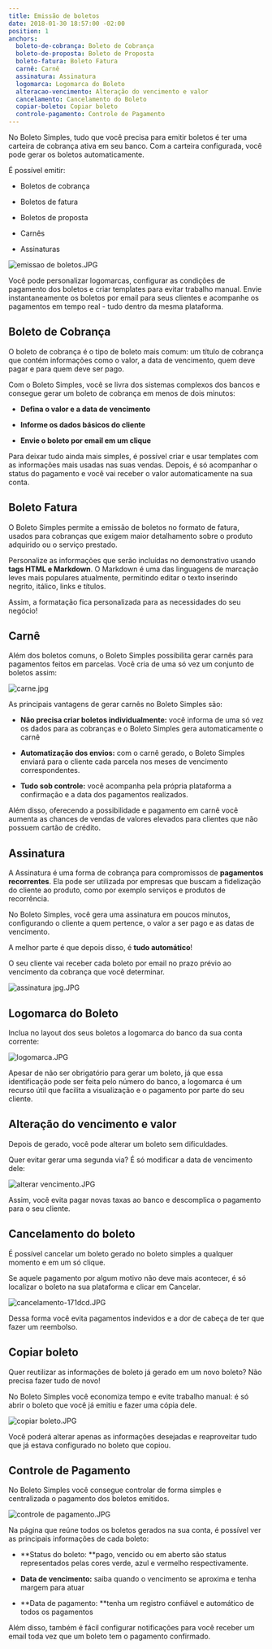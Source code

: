 ```yaml
---
title: Emissão de boletos
date: 2018-01-30 18:57:00 -02:00
position: 1
anchors:
  boleto-de-cobrança: Boleto de Cobrança
  boleto-de-proposta: Boleto de Proposta
  boleto-fatura: Boleto Fatura
  carnê: Carnê
  assinatura: Assinatura
  logomarca: Logomarca do Boleto
  alteracao-vencimento: Alteração do vencimento e valor
  cancelamento: Cancelamento do Boleto
  copiar-boleto: Copiar boleto
  controle-pagamento: Controle de Pagamento
---
```


No Boleto Simples, tudo que você precisa para emitir boletos é ter uma carteira de cobrança ativa em seu banco. Com a carteira configurada, você pode gerar os boletos automaticamente.

É possível emitir:

* Boletos de cobrança

* Boletos de fatura

* Boletos de proposta

* Carnês

* Assinaturas

![emissao de boletos.JPG](/uploads/emissao%20de%20boletos.JPG)

Você pode personalizar logomarcas, configurar as condições de pagamento dos boletos e criar templates para evitar trabalho manual.
Envie instantaneamente os boletos por email para seus clientes e acompanhe os pagamentos em tempo real - tudo dentro da mesma plataforma.

## Boleto de Cobrança

O boleto de cobrança é o tipo de boleto mais comum: um título de cobrança que contém informações como o valor, a data de vencimento, quem deve pagar e para quem deve ser pago.

Com o Boleto Simples, você se livra dos sistemas complexos dos bancos e consegue gerar um boleto de cobrança em menos de dois minutos:

* **Defina o valor e a data de vencimento**

* **Informe os dados básicos do cliente**

* **Envie o boleto por email em um clique**

Para deixar tudo ainda mais simples, é possível criar e usar templates com as informações mais usadas nas suas vendas. Depois, é só acompanhar o status do pagamento e você vai receber o valor automaticamente na sua conta.

## Boleto Fatura

O Boleto Simples permite a emissão de boletos no formato de fatura, usados para cobranças que exigem maior detalhamento sobre o produto adquirido ou o serviço prestado.

Personalize as informações que serão incluídas no demonstrativo usando **tags HTML e Markdown**. O Markdown é uma das linguagens de marcação leves mais populares atualmente, permitindo editar o texto inserindo negrito, itálico, links e títulos.

Assim, a formatação fica personalizada para as necessidades do seu negócio!

## Carnê

Além dos boletos comuns, o Boleto Simples possibilita gerar carnês para pagamentos feitos em parcelas. Você cria de uma só vez um conjunto de boletos assim:

![carne.jpg](/uploads/carne.jpg)

As principais vantagens de gerar carnês no Boleto Simples são:

* **Não precisa criar boletos individualmente:** você informa de uma só vez os dados para as cobranças e o Boleto Simples gera automaticamente o carnê

* **Automatização dos envios:** com o carnê gerado, o Boleto Simples enviará para o cliente cada parcela nos meses de vencimento correspondentes.

* **Tudo sob controle:** você acompanha pela própria plataforma a confirmação e a data dos pagamentos realizados.

Além disso, oferecendo a possibilidade e pagamento em carnê você aumenta as chances de vendas de valores elevados para clientes que não possuem cartão de crédito.

## Assinatura

A Assinatura é uma forma de cobrança para compromissos de **pagamentos recorrentes**. Ela pode ser utilizada por empresas que buscam a fidelização do cliente ao produto, como por exemplo serviços e produtos de recorrência.

No Boleto Simples, você gera uma assinatura em poucos minutos, configurando o cliente a quem pertence, o valor a ser pago e as datas de vencimento.

A melhor parte é que depois disso, é **tudo automático**!

O seu cliente vai receber cada boleto por email no prazo prévio ao vencimento da cobrança que você determinar.

![assinatura jpg.JPG](/uploads/assinatura%20jpg.JPG)

## Logomarca do Boleto

Inclua no layout dos seus boletos a logomarca do banco da sua conta corrente:

![logomarca.JPG](/uploads/logomarca.JPG)

Apesar de não ser obrigatório para gerar um boleto, já que essa identificação pode ser feita pelo número do banco, a logomarca é um recurso útil que facilita a visualização e o pagamento por parte do seu cliente.

## Alteração do vencimento e valor

Depois de gerado, você pode alterar um boleto sem dificuldades.

Quer evitar gerar uma segunda via? É só modificar a data de vencimento dele:

![alterar vencimento.JPG](/uploads/alterar%20vencimento.JPG)

Assim, você evita pagar novas taxas ao banco e descomplica o pagamento para o seu cliente.

## Cancelamento do boleto

É possível cancelar um boleto gerado no boleto simples a qualquer momento e em um só clique.

Se aquele pagamento por algum motivo não deve mais acontecer, é só localizar o boleto na sua plataforma e clicar em Cancelar.

![cancelamento-171dcd.JPG](/uploads/cancelamento-171dcd.JPG)

Dessa forma você evita pagamentos indevidos e a dor de cabeça de ter que fazer um reembolso.

## Copiar boleto

Quer reutilizar as informações de boleto já gerado em um novo boleto? Não precisa fazer tudo de novo!

No Boleto Simples você economiza tempo e evite trabalho manual: é só abrir o boleto que você já emitiu e fazer uma cópia dele.

![copiar boleto.JPG](/uploads/copiar%20boleto.JPG)

Você poderá alterar apenas as informações desejadas e reaproveitar tudo que já estava configurado no boleto que copiou.

## Controle de Pagamento

No Boleto Simples você consegue controlar de forma simples e centralizada o pagamento dos boletos emitidos.

![controle de pagamento.JPG](/uploads/controle%20de%20pagamento.JPG)

Na página que reúne todos os boletos gerados na sua conta, é possível ver as principais informações de cada boleto:

* **Status do boleto: **pago, vencido ou em aberto são status representados pelas cores verde, azul e vermelho respectivamente.

* **Data de vencimento:** saiba quando o vencimento se aproxima e tenha margem para atuar

* **Data de pagamento: **tenha um registro confiável e automático de todos os pagamentos

Além disso, também é fácil configurar notificações para você receber um email toda vez que um boleto tem o pagamento confirmado.